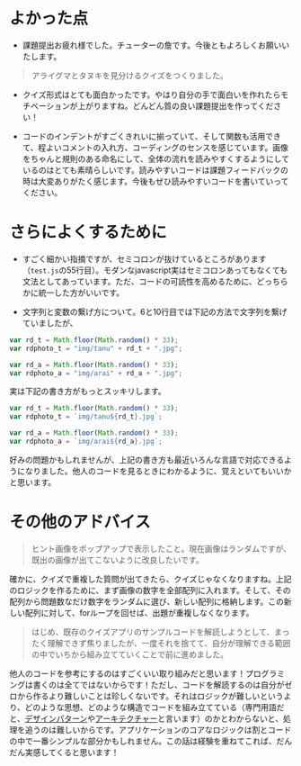 # よかった点
- 課題提出お疲れ様でした。チューターの詹です。今後ともよろしくお願いいたします。

> アライグマとタヌキを見分けるクイズをつくりました。
- クイズ形式はとても面白かったです。やはり自分の手で面白いを作れたらモチベーションが上がりますね。どんどん質の良い課題提出を作ってください！

- コードのインデントがすごくきれいに揃っていて、そして関数も活用できて、程よいコメントの入れ方、コーディングのセンスを感じています。画像をちゃんと規則のある命名にして、全体の流れを読みやすくするようにしているのはとても素晴らしいです。読みやすいコードは課題フィードバックの時は大変ありがたく感じます。今後もぜひ読みやすいコードを書いていってください。

# さらによくするために
- すごく細かい指摘ですが、セミコロンが抜けているところがあります（`test.js`の55行目）。モダンなjavascript実はセミコロンあってもなくても文法としてあっています。ただ、コードの可読性を高めるために、どっちらかに統一した方がいいです。

- 文字列と変数の繋げ方について。6と10行目では下記の方法で文字列を繋げていましたが、

```js
var rd_t = Math.floor(Math.random() * 33);
var rdphoto_t = "img/tanu" + rd_t + ".jpg";

var rd_a = Math.floor(Math.random() * 33);
var rdphoto_a = "img/arai" + rd_a + ".jpg";
```
実は下記の書き方がもっとスッキリします。
```js
var rd_t = Math.floor(Math.random() * 33);
var rdphoto_t = `img/tanu${rd_t}.jpg`;

var rd_a = Math.floor(Math.random() * 33);
var rdphoto_a = `img/arai${rd_a}.jpg`;
```
好みの問題かもしれませんが、上記の書き方も最近いろんな言語で対応できるようになりました。他人のコードを見るときにわかるように、覚えといてもいいかと思います。

# その他のアドバイス
> ヒント画像をポップアップで表示したこと。現在画像はランダムですが、既出の画像が出てこないように改良したいです。

確かに、クイズで重複した質問が出てきたら、クイズじゃなくなりますね。上記のロジックを作るために、まず画像の数字を全部配列に入れます。そして、その配列から問題数なだけ数字をランダムに選び、新しい配列に格納します。この新しい配列に対して、forループを回せば、出題が重複しなくなります。

> はじめ、既存のクイズアプリのサンプルコードを解読しようとして、まったく理解できず焦りましたが、一度それを捨てて、自分が理解できる範囲の中でいちから組み立てていくことで前に進めました。

他人のコードを参考にするのはすごくいい取り組みだと思います！プログラミングは書くのは全てではないからです！ただし、コードを解読するのは自分がゼロから作るより難しいことは珍しくないです。それはロジックが難しいというより、どのような思想、どのような構造でコードを組み立てている（専門用語だと、[デザインパターン](https://techacademy.jp/magazine/9195)や[アーキテクチャー](https://biz.trans-suite.jp/8540)と言います）のかとわからないと、処理を追うのは難しいからです。アプリケーションのコアなロジックは割とコードの中で一番シンプルな部分かもしれません。この話は経験を重ねてこれば、だんだん実感してくると思います！